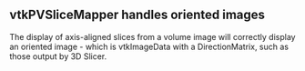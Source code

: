 ## vtkPVSliceMapper handles oriented images

The display of axis-aligned slices from a volume image will correctly display an oriented image - which is vtkImageData with a DirectionMatrix, such as those output by 3D Slicer.
